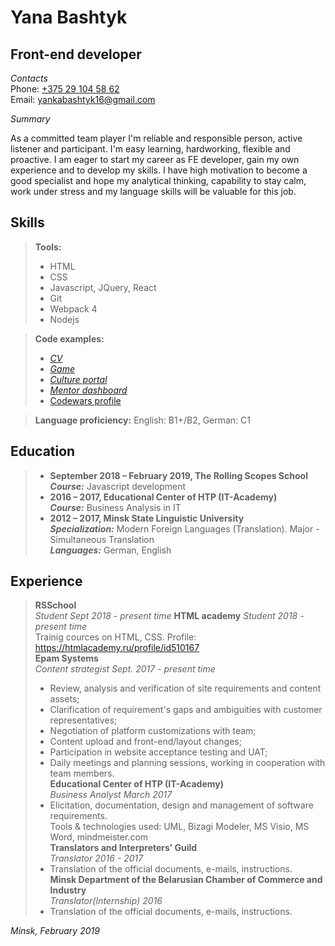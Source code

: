 # Yana Bashtyk

## Front-end developer 

*Contacts*  
Phone: [+375 29 104 58 62](tel:+375291045862)  
Email: [yankabashtyk16@gmail.com](mailto:yankabashtyk16@gmail.com)  

*Summary*  

As a committed team player I'm reliable and responsible person, active listener and participant. I'm easy learning, hardworking, flexible and proactive. I am eager to start my career as FE developer, gain my own experience and to develop my skills. I have high motivation to become a good specialist and hope my analytical thinking, capability to stay calm, work under stress and my language skills will be valuable for this job.

## Skills  

> **Tools:**   
> * HTML   
> * CSS  
> * Javascript, JQuery, React   
> * Git  
> * Webpack 4  
> * Nodejs  

> **Code examples:**  
> * [*CV*](https://github.com/Yana-Bashtyk/rsschool-codejam1-cv)  
> * [*Game*](https://github.com/Yana-Bashtyk/game)  
> * [*Culture portal*](https://github.com/petriken/CodeJam-5_Dream-Team)  
> * [*Mentor dashboard*](https://github.com/Yana-Bashtyk/dashboard-ghpages)  
> * [Codewars profile](https://www.codewars.com/users/Yana-Bashtyk)  

> **Language proficiency:** English: B1+/B2, German: C1  

## Education  

> * **September 2018 – February 2019, The Rolling Scopes School**  
> __*Course:*__  Javascript development  
> * **2016 – 2017, Educational Center of HTP (IT-Academy)**  
> __*Course:*__  Business Analysis in IT  
> * **2012 – 2017, Minsk State Linguistic University**  
> __*Specialization:*__  Modern Foreign Languages (Translation). Major - Simultaneous Translation  
> __*Languages:*__  German, English  

## Experience  

> **RSSchool**  
> *Student Sept 2018 - present time*
> **HTML academy**
> *Student 2018 - present time*  
> Trainig cources on HTML, CSS. Profile: https://htmlacademy.ru/profile/id510167  
> **Epam Systems**  
> *Content strategist Sept. 2017 - present time*  
> * Review, analysis and verification of site requirements and content assets;  
> * Clarification of requirement's gaps and ambiguities with customer representatives;  
> * Negotiation of platform customizations with team;  
> * Content upload and front-end/layout changes;  
> * Participation in website acceptance testing and UAT;   
> * Daily meetings and planning sessions, working in cooperation with team members.   
> **Educational Center of HTP (IT-Academy)**  
> *Business Analyst March 2017*  
> * Elicitation, documentation, design and management of software requirements.  
> Tools & technologies used: UML, Bizagi Modeler, MS Visio, MS Word, mindmeister.com  
> **Translators and Interpreters’ Guild**  
> *Translator 2016 - 2017*  
> * Translation of the official documents, e-mails, instructions.  
> **Minsk Department of the Belarusian Chamber of Commerce and Industry**   
> *Translator(Internship) 2016*  
> * Translation of the official documents, e-mails, instructions.  

*Minsk, February 2019*


